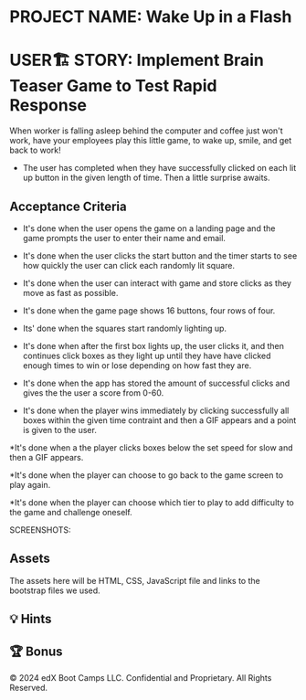 # PROJECT NAME: Wake Up in a Flash

# USER🏗 STORY: Implement Brain Teaser Game to Test Rapid Response

When worker is falling asleep behind the computer and coffee just won't work, have your employees play this little game, to wake up, smile, and get back to work!

* The user has completed when they have successfully clicked on each lit up button in the given length of time. Then a little surprise awaits.

## Acceptance Criteria

* It's done when the user opens the game on a landing page and the game prompts the user to enter their name and email.

* It's done when the user clicks the start button and the timer starts to see how quickly the user can click each randomly lit square.
 
* It's done when the user can interact with game and store clicks as they move as fast as possible.

* It's done when the game page shows 16 buttons, four rows of four.

* Its' done when the squares start randomly lighting up.

* It's done when after the first box lights up, the user clicks it, and then continues click boxes as they light up until they have have clicked enough times to win or lose depending on how fast they are.
  
* It's done when the app has stored the amount of successful clicks and gives the the user a score from 0-60.

* It's done when the player wins immediately by clicking successfully all boxes within the given time contraint and then a GIF appears and a point is given to the user.

*It's done when a the player clicks boxes below the set speed for slow and then a GIF appears.

*It's done when the player can choose to go back to the game screen to play again.

*It's done when the player can choose which tier to play to add difficulty to the game and challenge oneself.

SCREENSHOTS:



## Assets

The assets here will be HTML, CSS, JavaScript file and links to the bootstrap files we used.

## 💡 Hints


## 🏆 Bonus



© 2024 edX Boot Camps LLC. Confidential and Proprietary. All Rights Reserved.

